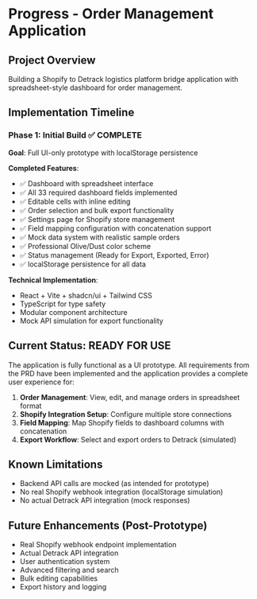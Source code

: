 # Progress - Order Management Application

## Project Overview
Building a Shopify to Detrack logistics platform bridge application with spreadsheet-style dashboard for order management.

## Implementation Timeline

### Phase 1: Initial Build ✅ COMPLETE
**Goal**: Full UI-only prototype with localStorage persistence

**Completed Features**:
- ✅ Dashboard with spreadsheet interface
- ✅ All 33 required dashboard fields implemented
- ✅ Editable cells with inline editing
- ✅ Order selection and bulk export functionality
- ✅ Settings page for Shopify store management
- ✅ Field mapping configuration with concatenation support
- ✅ Mock data system with realistic sample orders
- ✅ Professional Olive/Dust color scheme
- ✅ Status management (Ready for Export, Exported, Error)
- ✅ localStorage persistence for all data

**Technical Implementation**:
- React + Vite + shadcn/ui + Tailwind CSS
- TypeScript for type safety
- Modular component architecture
- Mock API simulation for export functionality

## Current Status: READY FOR USE
The application is fully functional as a UI prototype. All requirements from the PRD have been implemented and the application provides a complete user experience for:

1. **Order Management**: View, edit, and manage orders in spreadsheet format
2. **Shopify Integration Setup**: Configure multiple store connections
3. **Field Mapping**: Map Shopify fields to dashboard columns with concatenation
4. **Export Workflow**: Select and export orders to Detrack (simulated)

## Known Limitations
- Backend API calls are mocked (as intended for prototype)
- No real Shopify webhook integration (localStorage simulation)
- No actual Detrack API integration (mock responses)

## Future Enhancements (Post-Prototype)
- Real Shopify webhook endpoint implementation
- Actual Detrack API integration
- User authentication system
- Advanced filtering and search
- Bulk editing capabilities
- Export history and logging